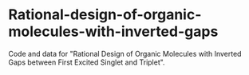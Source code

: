 # Rational-design-of-organic-molecules-with-inverted-gaps
Code and data for "Rational Design of Organic Molecules with Inverted Gaps between First Excited Singlet and Triplet".
